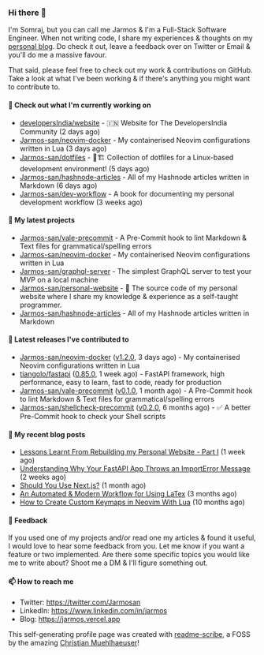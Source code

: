 ### Hi there 👋

I'm Somraj, but you can call me Jarmos & I'm a Full-Stack Software Engineer. When not writing code, I share my experiences & thoughts on my [personal blog](https://jarmos.vercel.app). Do check it out, leave a feedback over on Twitter or Email & you'll do me a massive favour.

That said, please feel free to check out my work & contributions on GitHub. Take a look at what I've been working & if there's anything you might want to contribute to.

#### 👷 Check out what I'm currently working on

- [developersIndia/website](https://github.com/developersIndia/website) - 🇮🇳 Website for The DevelopersIndia Community (2 days ago)
- [Jarmos-san/neovim-docker](https://github.com/Jarmos-san/neovim-docker) - My containerised Neovim configurations written in Lua (3 days ago)
- [Jarmos-san/dotfiles](https://github.com/Jarmos-san/dotfiles) - 👷🏗️ Collection of dotfiles for a Linux-based development environment! (5 days ago)
- [Jarmos-san/hashnode-articles](https://github.com/Jarmos-san/hashnode-articles) - All of my Hashnode articles written in Markdown (6 days ago)
- [Jarmos-san/dev-workflow](https://github.com/Jarmos-san/dev-workflow) - A book for documenting my personal development workflow (3 weeks ago)

#### 🌱 My latest projects

- [Jarmos-san/vale-precommit](https://github.com/Jarmos-san/vale-precommit) - A Pre-Commit hook to lint Markdown &amp; Text files for grammatical/spelling errors
- [Jarmos-san/neovim-docker](https://github.com/Jarmos-san/neovim-docker) - My containerised Neovim configurations written in Lua
- [Jarmos-san/graphql-server](https://github.com/Jarmos-san/graphql-server) - The simplest GraphQL server to test your MVP on a local machine
- [Jarmos-san/personal-website](https://github.com/Jarmos-san/personal-website) - 👨 The source code of my personal website where I share my knowledge &amp; experience as a self-taught programmer.
- [Jarmos-san/hashnode-articles](https://github.com/Jarmos-san/hashnode-articles) - All of my Hashnode articles written in Markdown

#### 🔭 Latest releases I've contributed to

- [Jarmos-san/neovim-docker](https://github.com/Jarmos-san/neovim-docker) ([v1.2.0](https://github.com/Jarmos-san/neovim-docker/releases/tag/v1.2.0), 3 days ago) - My containerised Neovim configurations written in Lua
- [tiangolo/fastapi](https://github.com/tiangolo/fastapi) ([0.85.0](https://github.com/tiangolo/fastapi/releases/tag/0.85.0), 1 week ago) - FastAPI framework, high performance, easy to learn, fast to code, ready for production
- [Jarmos-san/vale-precommit](https://github.com/Jarmos-san/vale-precommit) ([v0.1.0](https://github.com/Jarmos-san/vale-precommit/releases/tag/v0.1.0), 1 month ago) - A Pre-Commit hook to lint Markdown &amp; Text files for grammatical/spelling errors
- [Jarmos-san/shellcheck-precommit](https://github.com/Jarmos-san/shellcheck-precommit) ([v0.2.0](https://github.com/Jarmos-san/shellcheck-precommit/releases/tag/v0.2.0), 6 months ago) - ✅ A better Pre-Commit hook to check your Shell scripts

#### 📜 My recent blog posts

- [Lessons Learnt From Rebuilding my Personal Website - Part I](https://jarmosan.hashnode.dev/lessons-learnt-from-rebuilding-my-personal-website-part-i) (1 week ago)
- [Understanding Why Your FastAPI App Throws an ImportError Message](https://jarmosan.hashnode.dev/understanding-python-import-errors-and-modules) (2 weeks ago)
- [Should You Use Next.js?](https://jarmosan.hashnode.dev/should-you-use-nextjs) (1 month ago)
- [An Automated &amp; Modern Workflow for Using LaTex](https://jarmosan.hashnode.dev/an-automated-and-modern-latex-workflow) (3 months ago)
- [How to Create Custom Keymaps in Neovim With Lua](https://jarmosan.hashnode.dev/create-custom-keymaps-in-neovim-with-lua-d1167de0f2c2) (10 months ago)

#### 💬 Feedback

If you used one of my projects and/or read one my articles & found it useful, I would love to hear some feedback from you. Let me know if you want a feature or two implemented. Are there some specific topics you would like me to write about? Shoot me a DM & I'll figure something out.

#### 📫 How to reach me

- Twitter: https://twitter.com/Jarmosan
- LinkedIn: https://www.linkedin.com/in/jarmos
- Blog: https://jarmos.vercel.app

This self-generating profile page was created with [readme-scribe](https://github.com/muesli/readme-scribe), a FOSS by the amazing [Christian Muehlhaeuser](https://github.com/muesli)!

